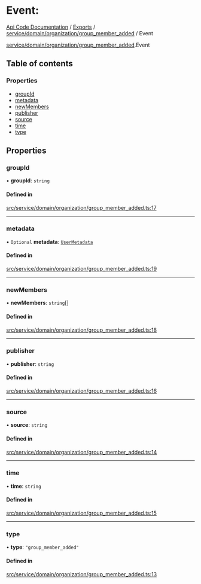 # Event: 
 
[Api Code Documentation](../README.md) / [Exports](../modules.md) / [service/domain/organization/group\_member\_added](../modules/service_domain_organization_group_member_added.md) / Event

[service/domain/organization/group\_member\_added](../modules/service_domain_organization_group_member_added.md).Event

## Table of contents

### Properties

- [groupId](service_domain_organization_group_member_added.Event.md#groupid)
- [metadata](service_domain_organization_group_member_added.Event.md#metadata)
- [newMembers](service_domain_organization_group_member_added.Event.md#newmembers)
- [publisher](service_domain_organization_group_member_added.Event.md#publisher)
- [source](service_domain_organization_group_member_added.Event.md#source)
- [time](service_domain_organization_group_member_added.Event.md#time)
- [type](service_domain_organization_group_member_added.Event.md#type)

## Properties

### groupId

• **groupId**: `string`

#### Defined in

[src/service/domain/organization/group_member_added.ts:17](https://github.com/openkfw/TruBudget/blob/3b9e793/api/src/service/domain/organization/group_member_added.ts#L17)

___

### metadata

• `Optional` **metadata**: [`UserMetadata`](../modules/service_domain_metadata.md#usermetadata)

#### Defined in

[src/service/domain/organization/group_member_added.ts:19](https://github.com/openkfw/TruBudget/blob/3b9e793/api/src/service/domain/organization/group_member_added.ts#L19)

___

### newMembers

• **newMembers**: `string`[]

#### Defined in

[src/service/domain/organization/group_member_added.ts:18](https://github.com/openkfw/TruBudget/blob/3b9e793/api/src/service/domain/organization/group_member_added.ts#L18)

___

### publisher

• **publisher**: `string`

#### Defined in

[src/service/domain/organization/group_member_added.ts:16](https://github.com/openkfw/TruBudget/blob/3b9e793/api/src/service/domain/organization/group_member_added.ts#L16)

___

### source

• **source**: `string`

#### Defined in

[src/service/domain/organization/group_member_added.ts:14](https://github.com/openkfw/TruBudget/blob/3b9e793/api/src/service/domain/organization/group_member_added.ts#L14)

___

### time

• **time**: `string`

#### Defined in

[src/service/domain/organization/group_member_added.ts:15](https://github.com/openkfw/TruBudget/blob/3b9e793/api/src/service/domain/organization/group_member_added.ts#L15)

___

### type

• **type**: ``"group_member_added"``

#### Defined in

[src/service/domain/organization/group_member_added.ts:13](https://github.com/openkfw/TruBudget/blob/3b9e793/api/src/service/domain/organization/group_member_added.ts#L13)
